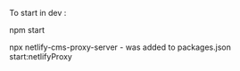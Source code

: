 To start in dev : 

npm start


npx netlify-cms-proxy-server - was added to packages.json start:netlifyProxy